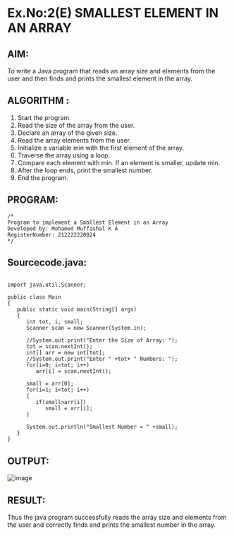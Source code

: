 # Ex.No:2(E)  SMALLEST ELEMENT IN AN ARRAY

## AIM:
To write a Java program that reads an array size and elements from the user and then finds and prints the smallest element in the array.
## ALGORITHM :
1.	Start the program.
2.	Read the size of the array from the user.
3.	Declare an array of the given size.
4.	Read the array elements from the user.
5.	Initialize a variable min with the first element of the array.
6.	Traverse the array using a loop.
7.	Compare each element with min. If an element is smaller, update min.
8.	After the loop ends, print the smallest number.
9.	End the program.
	

## PROGRAM:
 ```
/*
Program to implement a Smallest Element in an Array
Developed by: Mohamed Muffashal K A
RegisterNumber: 212222220024 
*/
```

## Sourcecode.java:
```

import java.util.Scanner;

public class Main
{
   public static void main(String[] args)
   {
      int tot, i, small;
      Scanner scan = new Scanner(System.in);
      
      //System.out.print("Enter the Size of Array: ");
      tot = scan.nextInt();
      int[] arr = new int[tot];
      //System.out.print("Enter " +tot+ " Numbers: ");
      for(i=0; i<tot; i++)
         arr[i] = scan.nextInt();
      
      small = arr[0];
      for(i=1; i<tot; i++)
      {
         if(small>arr[i])
            small = arr[i];
      }
      
      System.out.println("Smallest Number = " +small);
   }
}
```

## OUTPUT:

![image](https://github.com/user-attachments/assets/e55abd6d-7de0-4ca1-a95d-b134addcbd42)


## RESULT:
Thus the java program successfully reads the array size and elements from the user and correctly finds and prints the smallest number in the array.




